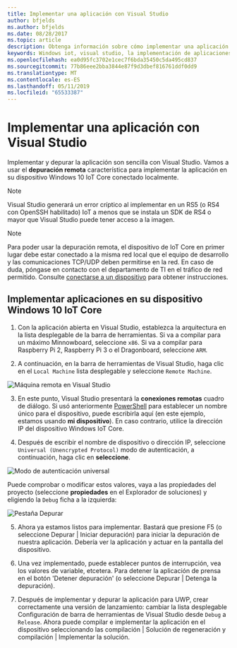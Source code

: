 ```yaml
---
title: Implementar una aplicación con Visual Studio
author: bfjelds
ms.author: bfjelds
ms.date: 08/28/2017
ms.topic: article
description: Obtenga información sobre cómo implementar una aplicación mediante la característica de depuración remota de Visual Studio.
keywords: Windows iot, visual studio, la implementación de aplicaciones, la depuración remota
ms.openlocfilehash: ea0d95fc3702e1cec7f6bda35450c5da495cd837
ms.sourcegitcommit: 77b86eee2bba3844e87f9d3dbef816761ddf0dd9
ms.translationtype: MT
ms.contentlocale: es-ES
ms.lasthandoff: 05/11/2019
ms.locfileid: "65533387"
---
```

# <a name="deploying-an-app-with-visual-studio"></a>Implementar una aplicación con Visual Studio

Implementar y depurar la aplicación son sencilla con Visual Studio. Vamos a usar el **depuración remota** característica para implementar la aplicación en su dispositivo Windows 10 IoT Core conectado localmente. 

> [!NOTE]
> Visual Studio generará un error críptico al implementar en un RS5 (o RS4 con OpenSSH habilitado) IoT a menos que se instala un SDK de RS4 o mayor que Visual Studio puede tener acceso a la imagen.

> [!NOTE]
> Para poder usar la depuración remota, el dispositivo de IoT Core en primer lugar debe estar conectado a la misma red local que el equipo de desarrollo y las comunicaciones TCP/UDP deben permitirse en la red. En caso de duda, póngase en contacto con el departamento de TI en el tráfico de red permitido. Consulte [conectarse a un dispositivo](../connect-your-device/SetupWiFi.md) para obtener instrucciones.

## <a name="deploy-apps-to-your-windows-10-iot-core-device"></a>Implementar aplicaciones en su dispositivo Windows 10 IoT Core

1. Con la aplicación abierta en Visual Studio, establezca la arquitectura en la lista desplegable de la barra de herramientas. Si va a compilar para un máximo Minnowboard, seleccione `x86`. Si va a compilar para Raspberry Pi 2, Raspberry Pi 3 o el Dragonboard, seleccione `ARM`.

2. A continuación, en la barra de herramientas de Visual Studio, haga clic en el `Local Machine` lista desplegable y seleccione `Remote Machine`.

![Máquina remota en Visual Studio](../media/AppDeployment/remote-vs.png)

3. En este punto, Visual Studio presentará la **conexiones remotas** cuadro de diálogo. Si usó anteriormente [PowerShell](../connect-your-device/PowerShell.md) para establecer un nombre único para el dispositivo, puede escribirla aquí (en este ejemplo, estamos usando **mi dispositivo**). En caso contrario, utilice la dirección IP del dispositivo Windows IoT Core.

4. Después de escribir el nombre de dispositivo o dirección IP, seleccione `Universal (Unencrypted Protocol)` modo de autenticación, a continuación, haga clic en **seleccione**. 

![Modo de autenticación universal](../media/AppDeployment/remote-connections.png)

Puede comprobar o modificar estos valores, vaya a las propiedades del proyecto (seleccione **propiedades** en el Explorador de soluciones) y eligiendo la `Debug` ficha a la izquierda:

![Pestaña Depurar](../media/AppDeployment/debug-tab.png)

5. Ahora ya estamos listos para implementar. Bastará que presione F5 (o seleccione Depurar | Iniciar depuración) para iniciar la depuración de nuestra aplicación. Debería ver la aplicación y actuar en la pantalla del dispositivo.

6. Una vez implementado, puede establecer puntos de interrupción, vea los valores de variable, etcetera. Para detener la aplicación de prensa en el botón 'Detener depuración' (o seleccione Depurar | Detenga la depuración).

7. Después de implementar y depurar la aplicación para UWP, crear correctamente una versión de lanzamiento: cambiar la lista desplegable Configuración de barra de herramientas de Visual Studio desde `Debug` a `Release`.  Ahora puede compilar e implementar la aplicación en el dispositivo seleccionando las compilación | Solución de regeneración y compilación | Implementar la solución.

